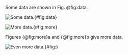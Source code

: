 
Some data are shown in Fig. @fig:data.

![Some data.](img/plot1.png){#fig:data}

![More data.](img/plot2.png){#fig:more}

Figures {@fig:more}a and {@fig:more}b give more data.

![Even more data.](img/plot3.png){#fig:}

